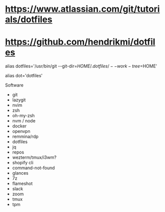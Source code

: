 # https://www.atlassian.com/git/tutorials/dotfiles

# https://github.com/hendrikmi/dotfiles

alias dotfiles='/usr/bin/git --git-dir=$HOME/.dotfiles/ --work-tree=$HOME'

alias dot='dotfiles'

Software

- git
- lazygit
- nvim
- zsh
- oh-my-zsh
- nvm / node
- docker
- openvpn
- remmina/rdp
- dotfiles
- jq
- repos
- wezterm/tmux/i3wm?
- shopify cli
- command-not-found
- glances
- 7z
- flameshot
- slack
- zoom
- tmux
- tpm
